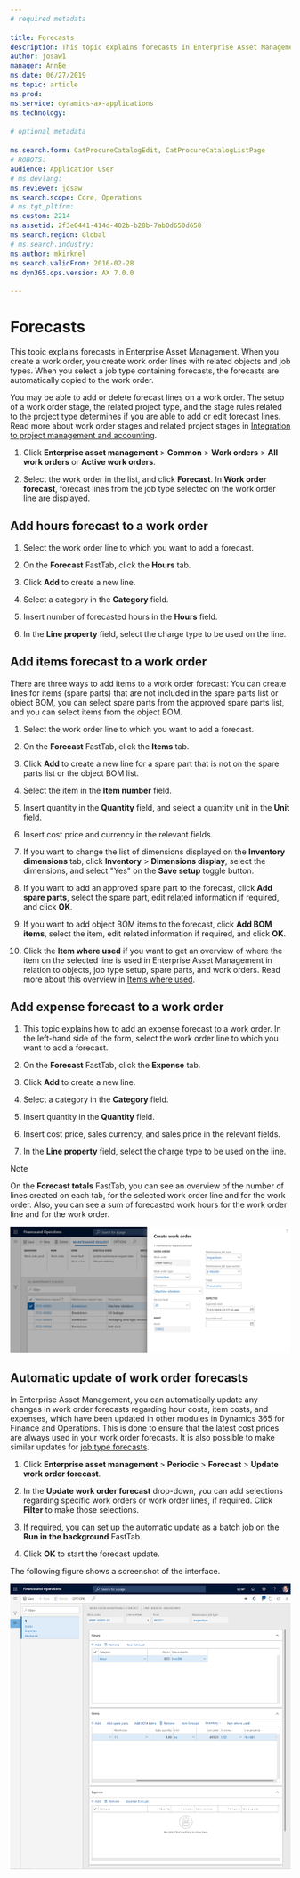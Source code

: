 ```yaml
---
# required metadata

title: Forecasts
description: This topic explains forecasts in Enterprise Asset Management.
author: josaw1
manager: AnnBe
ms.date: 06/27/2019
ms.topic: article
ms.prod: 
ms.service: dynamics-ax-applications
ms.technology: 

# optional metadata

ms.search.form: CatProcureCatalogEdit, CatProcureCatalogListPage
# ROBOTS: 
audience: Application User
# ms.devlang: 
ms.reviewer: josaw
ms.search.scope: Core, Operations
# ms.tgt_pltfrm: 
ms.custom: 2214
ms.assetid: 2f3e0441-414d-402b-b28b-7ab0d650d658
ms.search.region: Global
# ms.search.industry: 
ms.author: mkirknel
ms.search.validFrom: 2016-02-28
ms.dyn365.ops.version: AX 7.0.0

---
```


# Forecasts



This topic explains forecasts in Enterprise Asset Management. When you create a work order, you create work order lines with related objects and job types. When you select a job type containing forecasts, the forecasts are automatically copied to the work order.

You may be able to add or delete forecast lines on a work order. The setup of a work order stage, the related project type, and the stage rules related to the project type determines if you are able to add or edit forecast lines. Read more about work order stages and related project stages in [Integration to project management and accounting](../integration-to-project-management-and-accounting/forecasts-work-orders-and-projects.md).

1. Click **Enterprise asset management** > **Common** > **Work orders** > **All work orders** or **Active work orders**.

2. Select the work order in the list, and click **Forecast**. In **Work order forecast**, forecast lines from the job type selected on the work order line are displayed.

## Add hours forecast to a work order

1. Select the work order line to which you want to add a forecast.

2. On the **Forecast** FastTab, click the **Hours** tab.

3. Click **Add** to create a new line.

4. Select a category in the **Category** field.

5. Insert number of forecasted hours in the **Hours** field.

6. In the **Line property** field, select the charge type to be used on the line.

## Add items forecast to a work order

There are three ways to add items to a work order forecast: You can create lines for items (spare parts) that are not included in the spare parts list or object BOM, you can select spare parts from the approved spare parts list, and you can select items from the object BOM.

1. Select the work order line to which you want to add a forecast.

2. On the **Forecast** FastTab, click the **Items** tab.

3. Click **Add** to create a new line for a spare part that is not on the spare parts list or the object BOM list.

4. Select the item in the **Item number** field.

5. Insert quantity in the **Quantity** field, and select a quantity unit in the **Unit** field.

6. Insert cost price and currency in the relevant fields.

7. If you want to change the list of dimensions displayed on the **Inventory dimensions** tab, click **Inventory** > **Dimensions display**, select the dimensions, and select "Yes" on the **Save setup** toggle button.

8. If you want to add an approved spare part to the forecast, click **Add spare parts**, select the spare part, edit related information if required, and click **OK**.

9. If you want to add object BOM items to the forecast, click **Add BOM items**, select the item, edit related information if required, and click **OK**.

10. Click the **Item where used** if you want to get an overview of where the item on the selected line is used in Enterprise Asset Management in relation to objects, job type setup, spare parts, and work orders. Read more about this overview in [Items where used](../controlling-and-reporting/items-where-used.md).

## Add expense forecast to a work order

1. This topic explains how to add an expense forecast to a work order. In the left-hand side of the form, select the work order line to which you want to add a forecast.

2. On the **Forecast** FastTab, click the **Expense** tab.

3. Click **Add** to create a new line.

4. Select a category in the **Category** field.

5. Insert quantity in the **Quantity** field.

6. Insert cost price, sales currency, and sales price in the relevant fields.

7. In the **Line property** field, select the charge type to be used on the line.

>[!NOTE]
>On the **Forecast totals** FastTab, you can see an overview of the number of lines created on each tab, for the selected work order line and for the work order. Also, you can see a sum of forecasted work hours for the work order line and for the work order.

![Figure 1](media/05-work-orders.png)

## Automatic update of work order forecasts

In Enterprise Asset Management, you can automatically update any changes in work order forecasts regarding hour costs, item costs, and expenses, which have been updated in other modules in Dynamics 365 for Finance and Operations. This is done to ensure that the latest cost prices are always used in your work order forecasts. It is also possible to make similar updates for [job type forecasts](../setup-for-work-orders/job-groups-and-job-types-variants-trades-and-checklists.md).

1. Click **Enterprise asset management** > **Periodic** > **Forecast** > **Update work order forecast**.

2. In the **Update work order forecast** drop-down, you can add selections regarding specific work orders or work order lines, if required. Click **Filter** to make those selections.

3. If required, you can set up the automatic update as a batch job on the **Run in
the background** FastTab.

4. Click **OK** to start the forecast update.

The following figure shows a screenshot of the interface.

![Figure 2](media/06-work-orders.png)
